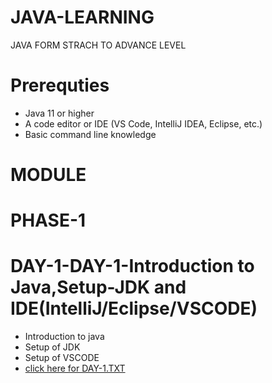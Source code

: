 # JAVA-LEARNING
JAVA FORM STRACH TO ADVANCE LEVEL

# Prerequties
- Java 11 or higher
- A code editor or IDE (VS Code, IntelliJ IDEA, Eclipse, etc.)
- Basic command line knowledge

# MODULE
# PHASE-1
  # DAY-1-DAY-1-Introduction to Java,Setup-JDK and IDE(IntelliJ/Eclipse/VSCODE)
  - Introduction to java
  - Setup of JDK
  - Setup of VSCODE
  - [click here for DAY-1.TXT](https://github.com/vinayakmishra4/JAVA-LEARNING/blob/main/DAY-1-Introduction-to-Java-Setup-JDK-IDE-(IntelliJ/Eclipse/VSCODE)/DAY-1.TXT)


